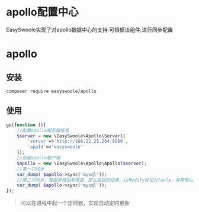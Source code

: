 # apollo配置中心
EasySwoole实现了对apollo数据中心的支持.可根据该组件,进行同步配置
# apollo

## 安装

```
composer require easyswoole/apollo
```

## 使用

```php
go(function (){
    //配置apollo服务器信息
    $server = new \EasySwoole\Apollo\Server([
        'server'=>'http://106.12.25.204:8080',
        'appId'=>'easyswoole'
    ]);
    //创建apollo客户端
    $apollo = new \EasySwoole\Apollo\Apollo($server);
    //第一次同步
    var_dump( $apollo->sync('mysql'));
    //第二次同步，若服务端没有改变，那么返回的结果，isModify标记为fasle，并带有lastReleaseKey
    var_dump( $apollo->sync('mysql'));
});
```

> 可以在进程中起一个定时器，实现自动定时更新

